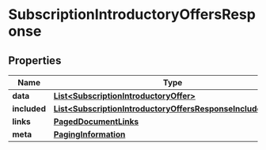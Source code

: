 

# SubscriptionIntroductoryOffersResponse


## Properties

| Name | Type | Description | Notes |
|------------ | ------------- | ------------- | -------------|
|**data** | [**List&lt;SubscriptionIntroductoryOffer&gt;**](SubscriptionIntroductoryOffer.md) |  |  |
|**included** | [**List&lt;SubscriptionIntroductoryOffersResponseIncludedInner&gt;**](SubscriptionIntroductoryOffersResponseIncludedInner.md) |  |  [optional] |
|**links** | [**PagedDocumentLinks**](PagedDocumentLinks.md) |  |  |
|**meta** | [**PagingInformation**](PagingInformation.md) |  |  [optional] |



